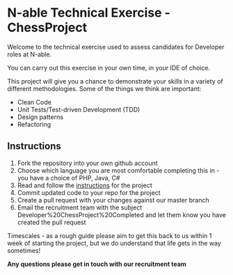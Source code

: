 # N-able Technical Exercise - ChessProject

Welcome to the technical exercise used to assess candidates for Developer roles at N-able.

You can carry out this exercise in your own time, in your IDE of choice.

This project will give you a chance to demonstrate your skills in a variety of different methodologies.
Some of the things we think are important:

* Clean Code
* Unit Tests/Test-driven Development (TDD)
* Design patterns
* Refactoring

## Instructions

1. Fork the repository into your own github account   
2. Choose which language you are most comfortable completing this in - you have a choice of PHP, Java, C#  
3. Read and follow the [instructions](INSTRUCTIONS.md) for the project
4. Commit updated code to your repo for the project
5. Create a pull request with your changes against our master branch
6. Email the recruitment team with the subject Developer%20ChessProject%20Completed and let them know you have created the pull request 

Timescales - as a rough guide please aim to get this back to us within 1 week of starting the project, but we do understand that life gets in the way sometimes!

__Any questions please get in touch with our recruitment team__
